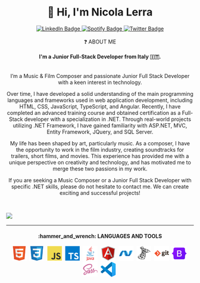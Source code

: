 


 
 
<div align="center">
 



 
  <h1>🖖 Hi, I'm Nicola Lerra</h1>
 



<div align="center">
 
  <div id="badges">
    <a href="https://it.linkedin.com/in/nicola-lerra?trk=profile-badge">
      <img src="https://img.shields.io/badge/LinkedIn-blue?style=for-the-badge&logo=linkedin&logoColor=white" alt="LinkedIn Badge"/>
    </a>
    <a href="https://open.spotify.com/artist/2BqtjD2UOOyTm4KUlAyKfJ?si=MfKrGUPcSvSZsOs-k-_IiA">
     <img src="https://img.shields.io/badge/Spotify-green?style=for-the-badge&logo=spotigy&logoColor=white" alt="Spotify Badge"/>
    </a>
    <a href="https://twitter.com/NicolaLerra">
     <img src="https://img.shields.io/badge/Twitter-blue?style=for-the-badge&logo=twitter&logoColor=white" alt="Twitter Badge"/>
   </a>
  </div>
  <br>
 ❓ ABOUT ME <br> <br>
  <strong>I'm a Junior Full-Stack Developer from Italy 🇮🇹.</strong> <br> <br> <br>
</div>
</div>





<div align="center">
I’m a Music & Film Composer and passionate Junior Full Stack Developer with a keen interest in technology.

Over time, I have developed a solid understanding of the main programming languages and frameworks used in web application development, including HTML, CSS, JavaScript, TypeScript, and Angular. Recently, I have completed an advanced training course and obtained certification as a Full-Stack developer with a specialization in .NET. Through real-world projects utilizing .NET Framework, I have gained familiarity with ASP.NET, MVC, Entity Framework, JQuery, and SQL Server.

My life has been shaped by art, particularly music. As a composer, I have the opportunity to work in the film industry, creating soundtracks for trailers, short films, and movies. This experience has provided me with a unique perspective on creativity and technology, and has motivated me to merge these two passions in my work.

If you are seeking a Music Composer or a Junior Full Stack Developer with specific .NET skills, please do not hesitate to contact me. We can create exciting and successful projects!

<br>
 <div align="left"> 
  
   ![](https://komarev.com/ghpvc/?username=N1XIL9&color=red)
  
 </div>
 
<div align="center">
 <hr>
<h4> :hammer_and_wrench: LANGUAGES AND TOOLS </h4>
</div>



<div>
  <img src="https://github.com/devicons/devicon/blob/master/icons/html5/html5-original.svg" title="Html5" alt="hmlt" width="40" height="40"/>&nbsp;
  <img src="https://github.com/devicons/devicon/blob/master/icons/css3/css3-original.svg" title="CSS" alt="CSS" width="40" height="40"/>&nbsp;
  <img src="https://github.com/devicons/devicon/blob/master/icons/javascript/javascript-original.svg" title="JS" alt="Js" width="40" height="40"/>&nbsp;
  <img src="https://github.com/devicons/devicon/blob/master/icons/typescript/typescript-original.svg" title="Typescript" alt="Ts" width="40" height="40"/>&nbsp;
  <img src="https://github.com/devicons/devicon/blob/master/icons/java/java-original-wordmark.svg" title="Java" alt="Java" width="40" height="40"/>&nbsp;
  <img src="https://github.com/devicons/devicon/blob/master/icons/angularjs/angularjs-original.svg" title="Angular" alt="angular" width="40"    height="40"/>&nbsp;
  <img src="https://github.com/devicons/devicon/blob/master/icons/dot-net/dot-net-original.svg" title="Dot-Net" alt="dot-net" width="40" height="40"/>&nbsp;
  <img src="https://github.com/devicons/devicon/blob/master/icons/microsoftsqlserver/microsoftsqlserver-plain.svg" title="SQL" alt="Sass" width="40" height="40"/>&nbsp;
  <img src="https://github.com/devicons/devicon/blob/master/icons/git/git-original-wordmark.svg" title="Git" alt="Git" width="40" height="40"/>&nbsp;
 <img src="https://github.com/devicons/devicon/blob/master/icons/bootstrap/bootstrap-original.svg" title="Bootstrap" alt="bootstrap" width="40" height="40"/>&nbsp;
  <img src="https://github.com/devicons/devicon/blob/master/icons/sass/sass-original.svg" title="SASS" alt="Sass" width="40" height="40"/>&nbsp;
  <img src="https://github.com/devicons/devicon/blob/master/icons/vscode/vscode-original.svg" title="VsCode" alt="VsCore" width="40" height="40"/>&nbsp;
</div>
  
  



<!---
N1XIL9/N1XIL9 is a ✨ special ✨ repository because its `README.md` (this file) appears on your GitHub profile.
You can click the Preview link to take a look at your changes.
--->
